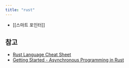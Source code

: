 ```yaml
---
title: "rust"
---
```



- [[스마트 포인터]]

## 참고
- [Rust Language Cheat Sheet](https://cheats.rs/)
- [Getting Started - Asynchronous Programming in Rust](https://rust-lang.github.io/async-book/)